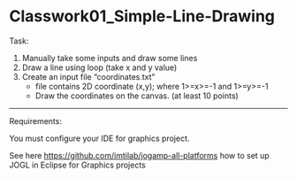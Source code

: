 # Classwork01_Simple-Line-Drawing

Task:

1. Manually take some inputs and draw some lines
2. Draw a line using loop (take x and y value)
3. Create an input file “coordinates.txt”
    - file contains 2D coordinate (x,y); where 1>=x>=-1 and 1>=y>=-1
    - Draw the coordinates on the canvas. (at least 10 points)

----------------------------
Requirements: 

You must configure your IDE for graphics project.

See here https://github.com/imtilab/jogamp-all-platforms how to set up JOGL in Eclipse for Graphics projects
